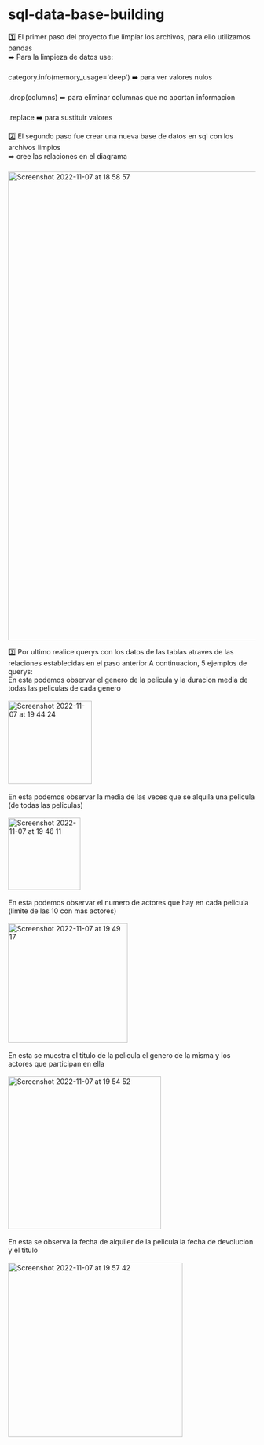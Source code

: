 # sql-data-base-building
1️⃣ El primer paso del proyecto fue limpiar los archivos, para ello utilizamos pandas
  <br />  ➡️ Para la limpieza de datos use: <br />
   <br />   category.info(memory_usage='deep') ➡️ para ver valores nulos <br />
    <br />  .drop(columns) ➡️ para eliminar columnas que no aportan informacion <br />
   <br />   .replace ➡️ para sustituir valores <br />
      
2️⃣ El segundo paso fue crear una nueva base de datos en sql con los archivos limpios
  <br />  ➡️ cree las relaciones en el diagrama <br />
<br />      <img width="953" alt="Screenshot 2022-11-07 at 18 58 57" src="https://user-images.githubusercontent.com/114593402/200388633-9bb67e4d-f402-4e87-97a7-d0e504ec0e5a.png"> <br />

3️⃣ Por ultimo realice querys con los datos de las tablas atraves de las relaciones establecidas en el paso anterior
    A continuacion, 5 ejemplos de querys:
  <br />     En esta podemos observar el genero de la pelicula y la duracion media de todas las peliculas de cada genero <br />
                                                                                           <br />          <img width="170" alt="Screenshot 2022-11-07 at 19 44 24" src="https://user-images.githubusercontent.com/114593402/200389853-6c99eb59-efad-4b73-af68-81931156c810.png"> <br />
     <br />         En esta podemos observar la media de las veces que se alquila una pelicula (de todas las peliculas) <br />
                                                                                             <br />        <img width="147" alt="Screenshot 2022-11-07 at 19 46 11" src="https://user-images.githubusercontent.com/114593402/200390236-74eb647d-2443-4373-bd20-14b8b8bf2c10.png"> <br />
      <br />        En esta podemos observar el numero de actores que hay en cada pelicula (limite de las 10 con mas actores) <br />
                                                                                             <br />         <img width="243" alt="Screenshot 2022-11-07 at 19 49 17" src="https://user-images.githubusercontent.com/114593402/200390745-6350da9f-6c66-4249-91f9-53ac30ed65ac.png"> <br />
         <br />     En esta se muestra el titulo de la pelicula el genero de la misma y los actores que participan en ella <br />
            <br />        <img width="311" alt="Screenshot 2022-11-07 at 19 54 52" src="https://user-images.githubusercontent.com/114593402/200391742-f5d08db0-0076-430b-b159-82b916a14979.png"> <br />
          <br />    En esta se observa la fecha de alquiler de la pelicula la fecha de devolucion y el titulo <br />
           <br />        <img width="355" alt="Screenshot 2022-11-07 at 19 57 42" src="https://user-images.githubusercontent.com/114593402/200392323-9148311b-31a2-4abf-80dd-4574e708c54e.png"> <br />
 

